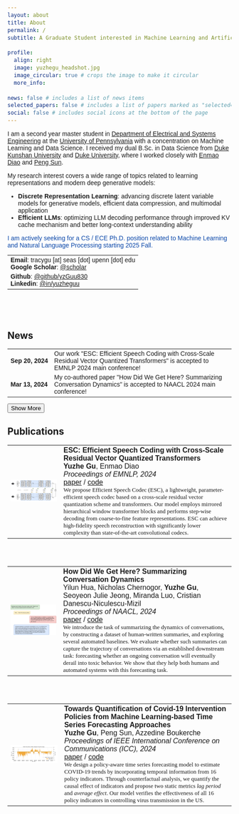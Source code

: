 ```yaml
---
layout: about
title: About
permalink: /
subtitle: A Graduate Student interested in Machine Learning and Artificial Intelligence

profile:
  align: right
  image: yuzhegu_headshot.jpg
  image_circular: true # crops the image to make it circular
  more_info:

news: false # includes a list of news items
selected_papers: false # includes a list of papers marked as "selected={true}"
social: false # includes social icons at the bottom of the page
---
```


<!-- ## About Me -->
<div style="font-family: 'Georgia', sans-serif;">

  I am a second year master student in [Department of Electrical and Systems Engineering](https://www.ese.upenn.edu) at the [University of Pennsylvania](https://www.upenn.edu) with a concentration on Machine Learning and Data Science. I received my dual B.Sc. in Data Science from [Duke Kunshan University](https://www.dukekunshan.edu.cn) and [Duke University](https://www.duke.edu), where I worked closely with [Enmao Diao](https://diaoenmao.com/) and [Peng Sun](https://scholars.duke.edu/person/Peng.Sun1). 

  <!-- My research interest primarily revolves around enhancing **efficiency** and promoting **trustworthiness** in existing generative models. I am also interested in exploring the theory and application of learning quantized representations. My long-term objective is to develop intelligent systems that are both effective and reliable.  -->

  My research interest covers a wide range of topics related to learning representations and modern deep generative models: 
  - **Discrete Representation Learning**: advancing discrete latent variable models for generative models, efficient data compression, and multimodal application
  - **Efficient LLMs**: optimizing LLM decoding performance through improved KV cache mechanism and better long-context understanding ability
  <!-- - **Trustworthy LLMs**: re-examination of bias, fairness and robustness in LLMs -->

  <!-- My overall objective is to develop intelligent systems that are both efficient and reliable. -->

  <span style="color: #0a47a9;">I am actively seeking for a CS / ECE Ph.D. position related to Machine Learning and Natural Language Processing starting 2025 Fall. </span>

  <table>
    <tr>
      <td>
        <strong>Email</strong>: tracygu [at] seas [dot] upenn [dot] edu<br>
        <strong>Google Scholar</strong>: <a href="https://scholar.google.com/citations?user=xdAB6asAAAAJ&hl=en">@scholar</a><br>
      </td>
    </tr>
    <tr>
      <td>
        <strong>Github</strong>: <a href="https://github.com/yzGuu830">@github/yzGuu830</a> <br>
        <strong>Linkedin</strong>: <a href="https://www.linkedin.com/in/yuzheguu">@in/yuzheguu</a><br>
      </td>
    </tr>
  </table>
  <br><br><br>

</div>

## News
<div style="font-family: 'Georgia', sans-serif;">
  <table>
    <tr>
      <td style="white-space: nowrap;"><strong>Sep 20, 2024</strong></td>
      <td>Our work "ESC: Efficient Speech Coding with Cross-Scale Residual Vector Quantized Transformers" is accepted to EMNLP 2024 main conference!</td>
    </tr>
    <tr>
      <td style="white-space: nowrap;"><strong>Mar 13, 2024</strong></td>
      <td>My co-authored paper "How Did We Get Here? Summarizing Conversation Dynamics" is accepted to NAACL 2024 main conference!</td>
    </tr>
    <!-- more content -->
    <tbody id="moreContent" style="display:none;">
      <tr>
        <td><strong>Jan 16, 2024</strong></td>
        <td>My independent study @DKU "Towards Quantification of Covid-19 Intervention Policies from Machine Learning-based Time Series Forecasting Approaches" got accepted to IEEE-ICC 2024!</td>
      </tr>
      <tr>
        <td style="white-space: nowrap;"><strong>May 26, 2023</strong></td>
        <td>🎉 Officially graduated from Duke Kunshan / Duke University!</td>
      </tr>
    </tbody>
  </table>

  <button onclick="document.getElementById('moreContent').style.display = (document.getElementById('moreContent').style.display == 'none' ? 'table-row-group' : 'none'); this.innerText = (this.innerText == 'Show More' ? 'Show Less' : 'Show More');">
  Show More
  </button>
</div>

## Publications 

<table>
  <tr>
    <td>
      <img src="../assets/img/publication_preview/esc.png" alt="Image description" width="200" style="margin-right: 80px;">
    </td>
    <td style="font-size: 16px; font-family: Georgia, sans-serif;">
      <strong>ESC: Efficient Speech Coding with Cross-Scale Residual Vector Quantized Transformers</strong><br>
      <strong>Yuzhe Gu</strong>, Enmao Diao<br>
      <em>Proceedings of EMNLP, 2024</em><br>
      <a href="https://arxiv.org/abs/2404.19441">paper</a> / <a href="https://github.com/yzGuu830/efficient-speech-codec">code</a> 
      <br>
      <div style="font-size: 13px; font-family: times, sans-serif">
      We propose Efficient Speech Codec (ESC), a lightweight, parameter-efficient speech codec based on a cross-scale residual vector quantization scheme and transformers. Our model employs mirrored hierarchical window transformer blocks and performs step-wise decoding from coarse-to-fine feature representations. ESC can achieve high-fidelity speech reconstruction with significantly lower complexity than state-of-the-art convolutional codecs.
      </div>
    </td>
  </tr>
</table>

<br><br>

<table>
  <tr>
    <td>
      <img src="../assets/img/publication_preview/scd.png" alt="Image description" width="200" style="margin-right: 80px;">
    </td>
    <td style="font-size: 16px; font-family: Georgia, sans-serif;">
      <strong style="font-family: Georgia, sans-serif">How Did We Get Here? Summarizing Conversation Dynamics</strong><br>
      Yilun Hua, Nicholas Chernogor, <strong>Yuzhe Gu</strong>, Seoyeon Julie Jeong, Miranda Luo, Cristian Danescu-Niculescu-Mizil<br>
      <em>Proceedings of NAACL, 2024</em><br>
      <a href="https://arxiv.org/abs/2404.19007">paper</a> / <a href="https://github.com/CornellNLP/scd?tab=readme-ov-file">code</a> 
      <br>
      <div style="font-size: 13px; font-family: times, sans-serif">
      We introduce the task of summarizing the dynamics of conversations, by constructing a dataset of human-written summaries, and exploring several automated baselines. We evaluate whether such summaries can capture the trajectory of conversations via an established downstream task: forecasting whether an ongoing conversation will eventually derail into toxic behavior. We show that they help both humans and automated systems with this forecasting task.
      </div>
    </td>
  </tr>
</table>

<br><br>

<table>
  <tr>
    <td>
      <img src="../assets/img/publication_preview/policy.png" alt="Image description" width="200" style="margin-right: 80px;">
    </td>
    <td style="font-size: 16px; font-family: Georgia, sans-serif;">
      <strong style="font-family: Georgia, sans-serif">Towards Quantification of Covid-19 Intervention Policies from Machine Learning-based Time Series Forecasting Approaches</strong><br>
      <strong>Yuzhe Gu</strong>, Peng Sun, Azzedine Boukerche<br>
      <em>Proceedings of IEEE International Conference on Communications (ICC), 2024</em><br>
      <a href="https://ieeexplore.ieee.org/document/10622693">paper</a> / <a href="https://github.com/yzGuu830/epic-quant">code</a> 
      <br>
      <div style="font-size: 13px; font-family: times, sans-serif">
      We design a policy-aware time series forecasting model to estimate COVID-19 trends by incorporating temporal information from 16 policy indicators. Through counterfactual analysis, we quantify the causal effect of indicators and propose two static metrics <em>lag period</em> and <em>average effect</em>. Our model verifies the effectiveness of all 16 policy indicators in controlling virus transmission in the US.
      </div>
    </td>
  </tr>
</table>